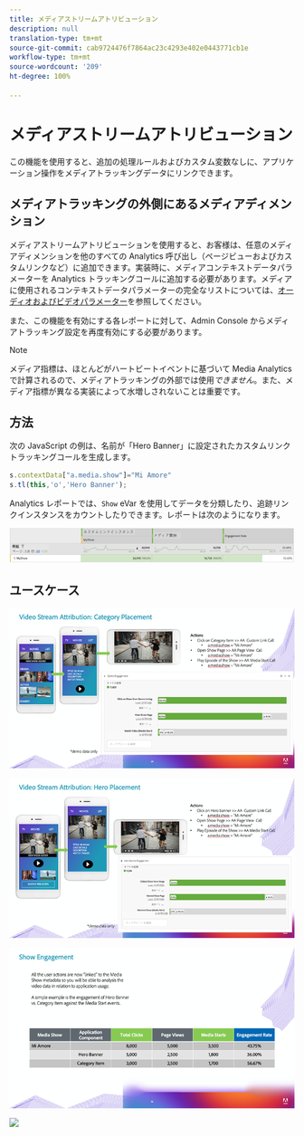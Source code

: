 ```yaml
---
title: メディアストリームアトリビューション
description: null
translation-type: tm+mt
source-git-commit: cab9724476f7864ac23c4293e402e0443771cb1e
workflow-type: tm+mt
source-wordcount: '209'
ht-degree: 100%

---
```



# メディアストリームアトリビューション

この機能を使用すると、追加の処理ルールおよびカスタム変数なしに、アプリケーション操作をメディアトラッキングデータにリンクできます。

## メディアトラッキングの外側にあるメディアディメンション

メディアストリームアトリビューションを使用すると、お客様は、任意のメディアディメンションを他のすべての Analytics 呼び出し（ページビューおよびカスタムリンクなど）に追加できます。実装時に、メディアコンテキストデータパラメーターを Analytics トラッキングコールに追加する必要があります。メディアに使用されるコンテキストデータパラメーターの完全なリストについては、[オーディオおよびビデオパラメーター](/help/metrics-and-metadata/audio-video-parameters.md)を参照してください。

また、この機能を有効にする各レポートに対して、Admin Console からメディアトラッキング設定を再度有効にする必要があります。

>[!NOTE]
>
>メディア指標は、ほとんどがハートビートイベントに基づいて Media Analytics で計算されるので、メディアトラッキングの外部では使用&#x200B;_できません_。また、メディア指標が異なる実装によって水増しされないことは重要です。

## 方法

次の JavaScript の例は、名前が「Hero Banner」に設定されたカスタムリンクトラッキングコールを生成します。

```javascript
s.contextData["a.media.show"]="Mi Amore"
s.tl(this,'o','Hero Banner');
```

Analytics レポートでは、`Show` eVar を使用してデータを分類したり、追跡リンクインスタンスをカウントしたりできます。レポートは次のようになります。

![](/assets/myShow-rpt-1.png)

## ユースケース

![](/assets/vid-stream-attr-category.png)

![](/assets/vid-stream-attr-hero.png)

![](/assets/show-engagement.png)

![](/assets/vid-stream-attr-subs.png)

